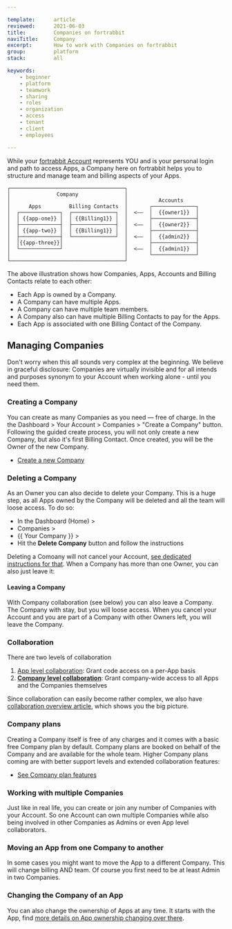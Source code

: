 ```yaml
---

template:      article
reviewed:      2021-06-03
title:         Companies on fortrabbit
naviTitle:     Company
excerpt:       How to work with Companies on fortrabbit
group:         platform
stack:         all

keywords:
    - beginner
    - platform
    - teamwork
    - sharing
    - roles
    - organization
    - access
    - tenant
    - client
    - employees

---
```



While your [fortrabbit Account](/account) represents YOU and is your personal login and path to access Apps, a Company here on fortrabbit helps you to structure and manage team and billing aspects of your Apps.

```nohighlight
┌─────────────────────────────────────┐  
│               Company               │  
│                                     │          Accounts  
│      Apps         Billing Contacts  │       ┌──────────────┐
│  ┌─────────────┐  ┌──────────────┐  │  <——  │  {{owner1}}  │
│  │ {{app-one}} │  │ {{Billing1}} │  │       ├──────────────┤
│  ├─────────────┤  ├──────────────┤  │  <——  │  {{owner2}}  │
│  │ {{app-two}} │  │ {{Billing1}} │  │       ├──────────────┤
│  ├─────────────┤  └──────────────┘  │  <——  │  {{admin2}}  │
│  │{{app-three}}│                    │       ├──────────────┤
│  └─────────────┘                    │  <——  │  {{admin1}}  │
│                                     │       └──────────────┘
└─────────────────────────────────────┘
```

The above illustration shows how Companies, Apps, Accounts and Billing Contacts relate to each other:

* Each App is owned by a Company.
* A Company can have multiple Apps.
* A Company can have multiple team members.
* A Company also can have multiple Billing Contacts to pay for the Apps.
* Each App is associated with one Billing Contact of the Company.

## Managing Companies

Don't worry when this all sounds very complex at the beginning. We believe in graceful disclosure: Companies are virtually invisible and for all intends and purposes synonym to your Account when working alone - until you need them.

### Creating a Company

You can create as many Companies as you need — free of charge. In the the Dashboard > Your Account > Companies > "Create a Company" button. Following the guided create process, you will not only create a new Company, but also it's first Billing Contact. Once created, you will be the Owner of the new Company.

<div data-markdown="1" data-user="known">

* [Create a new Company](https://dashboard.fortrabbit.com/account/company/new)

</div>

### Deleting a Company

As an Owner you can also decide to delete your Company. This is a huge step, as all Apps owned by the Company will be deleted and all the team will loose access. To do so:

* In the Dashboard (Home) >
* Companies >
* {{ Your Company }} >
* Hit the **Delete Company** button and follow the instructions

Deleting a Comoany will not cancel your Account, [see dedicated instructions for that](/account#toc-deleting-an-account). When a Company has more than one Owner, you can also just leave it:

#### Leaving a Company

With Company collaboration (see below) you can also leave a Company. The Company with stay, but you will loose access. When you cancel your Account and you are part of a Company with other Owners left, you will leave the Company.


### Collaboration

There are two levels of collaboration

1. [App level collaboration](app-collaboration): Grant code access on a per-App basis
2. **[Company level collaboration](company-collaboration)**: Grant company-wide access to all Apps and the Companies themselves

Since collaboration can easily become rather complex, we also have [collaboration overview article](collaboration), which shows you the big picture.


### Company plans

Creating a Company itself is free of any charges and it comes with a basic free Company plan by default. Company plans are booked on behalf of the Company and are available for the whole team. Higher Company plans coming are with better support levels and extended collaboration features:

* [See Company plan features](//www.fortrabbit.com/company-plans)


### Working with multiple Companies

Just like in real life, you can create or join any number of Companies with your Account. So one Account can own multiple Companies while also being involved in other Companies as Admins or even App level collaborators.


### Moving an App from one Company to another

In some cases you might want to move the App to a different Company. This will change billing AND team. Of course you first need to be at least Admin in two Companies.


### Changing the Company of an App

You can also change the ownership of Apps at any time. It starts with the App, find [more details on App ownership changing over there](/app#toc-changing-app-ownership).
